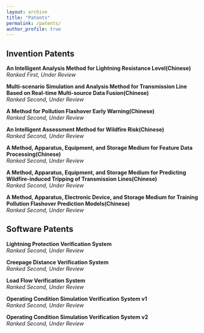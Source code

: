 ```yaml
---
layout: archive
title: "Patents"
permalink: /patents/
author_profile: true
---
```

## Invention Patents
**An Intelligent Analysis Method for Lightning Resistance Level(Chinese)**
<br/>
*Ranked First, Under Review*


**Multi-scenario Simulation and Analysis Method for Transmission Line Based on Real-time Multi-source Data Fusion(Chinese)**
<br/>
*Ranked Second, Under Review*


**A Method for Pollution Flashover Early Warning(Chinese)**
<br/>
*Ranked Second, Under Review*


**An Intelligent Assessment Method for Wildfire Risk(Chinese)**
<br/>
*Ranked Second, Under Review*


**A Method, Apparatus, Equipment, and Storage Medium for Feature Data Processing(Chinese)**
<br/>
*Ranked Second, Under Review*


**A Method, Apparatus, Equipment, and Storage Medium for Predicting Wildfire-induced Tripping of Transmission Lines(Chinese)**
<br/>
*Ranked Second, Under Review*


**A Method, Apparatus, Electronic Device, and Storage Medium for Training Pollution Flashover Prediction Models(Chinese)**
<br/>
*Ranked Second, Under Review*


## Software Patents
**Lightning Protection Verification System**
<br/>
*Ranked Second, Under Review*


**Creepage Distance Verification System**
<br/>
*Ranked Second, Under Review*


**Load Flow Verification System**
<br/>
*Ranked Second, Under Review*


**Operating Condition Simulation Verification System v1**
<br/>
*Ranked Second, Under Review*


**Operating Condition Simulation Verification System v2**
<br/>
*Ranked Second, Under Review*
